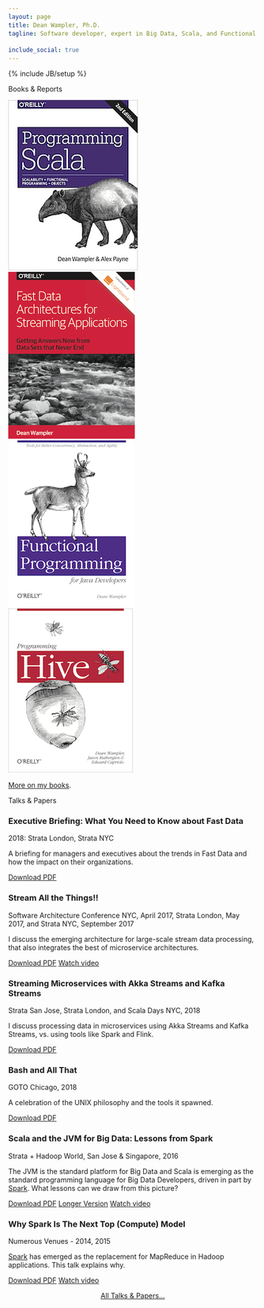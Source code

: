 ```yaml
---
layout: page
title: Dean Wampler, Ph.D.
tagline: Software developer, expert in Big Data, Scala, and Functional Programming. Mastering Deep Learning.<br/>O'Reilly author and frequent public speaker.<br/>Lives in Chicago. Works all over.

include_social: true
---
```

{% include JB/setup %}

<section id="books" class="centered">
  <p class="section-title"><span>Books &amp; Reports</span></p>
  <div class="books-list">
    <a href="books/programmingscala2.html" class="books-book"><img src="/assets/images/prog_scala_2ed_comp-quarter_size.jpg" alt="Programming Scala, 2nd Edition"/></a>
    <a href="books/fd-arch-streaming.html" class="books-book"><img src="/assets/images/FastDataArch-StreamingApps-256x337.png" alt="Fast Data Architectures for Streaming Applications"/></a>
    <a href="books/fpjava.html" class="books-book"><img src="/assets/images/FPforJavaDevsCover_256x337.png"/></a>
    <a href="books/programminghive.html" class="books-book"><img src="/assets/images/prog_hive_mech_cover_front_252x331.png"/></a>
  </div>
  <p class="talk"><a href="/books">More on my books</a>.</p>
</section>

<section id="talks" class="talks centered">
  <p class="section-title"><span>Talks &amp; Papers </span></p>

  <article class="talk">
    <h1>Executive Briefing: What You Need to Know about Fast Data</h1>
    <p class="talk-desc">2018: Strata London, Strata NYC</p>
    <p>A briefing for managers and executives about the trends in Fast Data and how the impact on their organizations.</p>
    <div class="more">
      <a href="/polyglotprogramming/papers/ExecutiveBriefing-WhatYouNeedToKnowAboutFastData.pdf" class="button button-pdf">Download PDF</a>
    </div>
  </article>

  <article class="talk">
    <h1>Stream All the Things!!</h1>
    <p class="talk-desc">Software Architecture Conference NYC, April 2017, Strata London, May 2017, and Strata NYC, September 2017</p>
    <p>I discuss the emerging architecture for large-scale stream data processing, that also integrates the best of microservice architectures.</p>
    <div class="more">
      <a href="/polyglotprogramming/papers/StreamAllTheThings.pdf" class="button button-pdf">Download PDF</a>
      <a href="https://www.youtube.com/watch?v=xZZB2JFyurY" class="button button-video">Watch video</a>
    </div>
  </article>

  <article class="talk">
    <h1>Streaming Microservices with Akka Streams and Kafka Streams</h1>
    <p class="talk-desc">Strata San Jose, Strata London, and Scala Days NYC, 2018</p>
    <p>I discuss processing data in microservices using Akka Streams and Kafka Streams, vs. using tools like Spark and Flink.</p>
    <div class="more">
      <a href="/polyglotprogramming/papers/KafkaMicroservices-AkkaStreams-KafkaStreams.pdf" class="button button-pdf">Download PDF</a>
    </div>
  </article>

  <article class="talk">
    <h1>Bash and All That</h1>
    <p class="talk-desc">GOTO Chicago, 2018</p>
    <p>A celebration of the UNIX philosophy and the tools it spawned.</p>
    <div class="more">
      <a href="/polyglotprogramming/papers/BashAndAllThat.pdf" class="button button-pdf">Download PDF</a>
    </div>
  </article>

  <article class="talk">
    <h1>Scala and the JVM for Big Data: Lessons from Spark</h1>
    <p class="talk-desc">Strata + Hadoop World, San Jose & Singapore, 2016</p>
    <p>The JVM is the standard platform for Big Data and Scala is emerging as the standard programming language for Big Data Developers, driven in part by <a href="http://spark.apache.org">Spark</a>. What lessons can we draw from this picture?</p>
    <div class="more">
      <a href="/polyglotprogramming/papers/ScalaJVMBigData-SparkLessons.pdf" class="button button-pdf">Download PDF</a>
      <a href="/polyglotprogramming/papers/ScalaJVMBigData-SparkLessons-extended.pdf" class="button button-pdf">Longer Version</a>
      <a href="https://www.youtube.com/watch?v=FC-7AAZggl8" class="button button-video">Watch video</a>
    </div>
  </article>

  <article class="talk">
    <h1>Why Spark Is The Next Top (Compute) Model</h1>
    <p class="talk-desc">Numerous Venues - 2014, 2015</p>
    <p><a href="http://spark.apache.org">Spark</a> has emerged as the replacement for <span class='keyword'>MapReduce</span> in <span class='keyword'>Hadoop</span> applications. This talk explains why.</p>
    <div class="more">
      <a href="/polyglotprogramming/papers/Spark-TheNextTopComputeModel.pdf" class="button button-pdf">Download PDF</a>
      <a href="https://www.youtube.com/watch?v=R0kCmkUDdKs" class="button button-video">Watch video</a>
    </div>
  </article>

  <p>
    <center><a href="/polyglotprogramming/papers">All Talks &amp; Papers...</a></center>
  </p>

</section>
